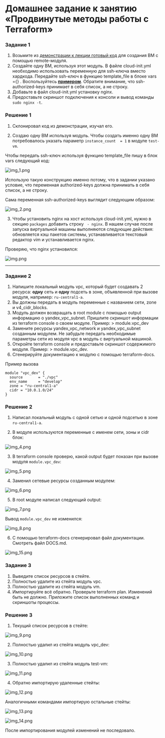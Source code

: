 
# Домашнее задание к занятию «Продвинутые методы работы с Terraform»

### Задание 1

1. Возьмите из [демонстрации к лекции готовый код](https://github.com/netology-code/ter-homeworks/tree/main/04/demonstration1) для создания ВМ с помощью remote-модуля.
2. Создайте одну ВМ, используя этот модуль. В файле cloud-init.yml необходимо использовать переменную для ssh-ключа вместо хардкода. Передайте ssh-ключ в функцию template_file в блоке vars ={} .
Воспользуйтесь [**примером**](https://grantorchard.com/dynamic-cloudinit-content-with-terraform-file-templates/). Обратите внимание, что ssh-authorized-keys принимает в себя список, а не строку.
3. Добавьте в файл cloud-init.yml установку nginx.
4. Предоставьте скриншот подключения к консоли и вывод команды ```sudo nginx -t```.

### Решение 1

1. Склонировал код из демонстрации, изучал его.

2. Создаю одну ВМ используя модуль. Чтобы создать именно одну ВМ потребовалось указать параметр ```instance_count  = 1``` в модуле ```test-vm```.

Чтобы передать ssh-ключ используя функцию template_file пишу в блок vars следующий код:

![img_1.png](IMG/img_1.png)

Использую такую конструкцию именно потому, что в задании указано условие, что переменная authorized-keys должна принимать в себя список, а не строку.

Сама переменная ssh-authorized-keys выглядит следующим образом:

![img_2.png](IMG/img_2.png)

3. Чтобы установить nginx на хост используя cloud-init.yml, нужно в секцию ```packages``` добавить строку ``` - nginx```. В нашем случае после запуска виртуальной машины выполняются следующие действия: обновляется кэш пакетов системы, устанавливается текстовый редактор vim и устанавливается nginx.

Проверяю, что nginx установился:

![img.png](IMG/img_3.png)

------

### Задание 2

1. Напишите локальный модуль vpc, который будет создавать 2 ресурса: **одну** сеть и **одну** подсеть в зоне, объявленной при вызове модуля, например: ```ru-central1-a```.
2. Вы должны передать в модуль переменные с названием сети, zone и v4_cidr_blocks.
3. Модуль должен возвращать в root module с помощью output информацию о yandex_vpc_subnet. Пришлите скриншот информации из terraform console о своем модуле. Пример: > module.vpc_dev  
4. Замените ресурсы yandex_vpc_network и yandex_vpc_subnet созданным модулем. Не забудьте передать необходимые параметры сети из модуля vpc в модуль с виртуальной машиной.
5. Откройте terraform console и предоставьте скриншот содержимого модуля. Пример: > module.vpc_dev.
6. Сгенерируйте документацию к модулю с помощью terraform-docs.    
 
Пример вызова

```
module "vpc_dev" {
  source       = "./vpc"
  env_name     = "develop"
  zone = "ru-central1-a"
  cidr = "10.0.1.0/24"
}
```

### Решение 2

1. Написал локальный модуль с одной сетью и одной подсетью в зоне ```ru-central1-a```.

2. В модуле используются переменные с именем сети, зоны и cidr блок:

![img_4.png](IMG/img_4.png)

3. В terraform console проверю, какой output будет показан при вызове модуля ```module.vpc_dev```:

![img_5.png](IMG/img_5.png)

4. Заменил сетевые ресурсы созданным модулем:

![img_6.png](IMG/img_6.png)

5. В root модуле написал следующий output:

![img_7.png](IMG/img_7.png)

Вывод ```module.vpc_dev``` не изменился:

![img_8.png](IMG/img_8.png)

6. С помощью terraform-docs сгенерировал файл документации. Смотреть файл DOCS.md.

![img_15.png](IMG/img_15.png)

### Задание 3
1. Выведите список ресурсов в стейте.
2. Полностью удалите из стейта модуль vpc.
3. Полностью удалите из стейта модуль vm.
4. Импортируйте всё обратно. Проверьте terraform plan. Изменений быть не должно.
Приложите список выполненных команд и скриншоты процессы.

### Решение 3

1. Текущий список ресурсов в стейте:

![img_9.png](IMG/img_9.png)

2. Полностью удалил из стейта модуль vpc_dev:

![img_10.png](IMG/img_10.png)

3. Полностью удалил из стейта модуль test-vm:

![img_11.png](IMG/img_11.png)

4. Обратно импортирую удаленные стейты:

![img_12.png](IMG/img_12.png)

Аналогичными командами импортирую остальные стейты:

![img_13.png](IMG/img_13.png)

![img_14.png](IMG/img_14.png)

После импортирования модулей изменений не последовало.

